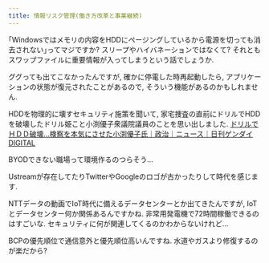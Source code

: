 ```yaml
---
title: 情報リスク管理(働き方改革と事業継続)
---
```


｢Windowsではメモリの内容をHDDにページングしているから電源を切っても消去されない｣ってマジですか?
スリープやハイバネーションではなくて?
それともスワップファイルに重要情報が入ってしまうという話でしょうか.

ググっても出てこなかったんですが,
確かに停電した時再起動したら,
アプリケーションの状態が復元されたことがあるので,
そういう機能があるのかもしれません.

HDDを物理的に壊すセキュリティ施策を聞いて,
家宅捜査の直前にドリルでHDDを破壊したドリル姫こと小渕優子衆議院議員のことを思い出しました.
[ドリルでＨＤＤ破壊…検察を本気にさせた小渕優子氏｜政治｜ニュース｜日刊ゲンダイDIGITAL](https://www.nikkan-gendai.com/articles/view/news/155941)

BYODできない職場って環境作るのつらそう…

Ustreamが存在してたりTwitterやGoogleのロゴが古かったりして時代を感じます.

NTTデータの動画でIoT時代に備えるデータセンターとか出てきたんですが,
IoTとデータセンター何か関係あるんですかね.
非常用発電機で72時間稼働できるのはすごいな.
セキュリティに何が関連してくるのかわからないけれど…

BCPの優先順位で通信意外と優先順位高いんですね.
水道やガスより修復するのが楽だから?
